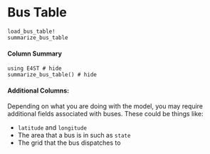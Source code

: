 Bus Table
=========

```@docs
load_bus_table!
summarize_bus_table
```

#### Column Summary

```@example
using E4ST # hide
summarize_bus_table() # hide
```

#### Additional Columns:

Depending on what you are doing with the model, you may require additional fields associated with buses.  These could be things like:
* `latitude` and `longitude`
* The area that a bus is in such as `state`
* The grid that the bus dispatches to